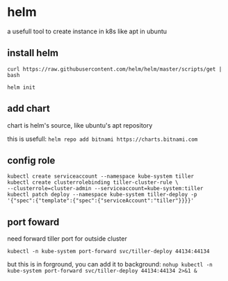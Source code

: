 # helm

a usefull tool to create instance in k8s like apt in ubuntu

## install helm

`curl https://raw.githubusercontent.com/helm/helm/master/scripts/get | bash`

`helm init`

## add chart

chart is helm's source, like ubuntu's apt repository

this is usefull:
`helm repo add bitnami https://charts.bitnami.com`

## config role

```shell
kubectl create serviceaccount --namespace kube-system tiller
kubectl create clusterrolebinding tiller-cluster-rule \
--clusterrole=cluster-admin --serviceaccount=kube-system:tiller
kubectl patch deploy --namespace kube-system tiller-deploy -p '{"spec":{"template":{"spec":{"serviceAccount":"tiller"}}}}'
```

## port foward

need forward tiller port for outside cluster

`kubectl -n kube-system port-forward svc/tiller-deploy 44134:44134`

but this is in forground, you can add it to background:
`nohup kubectl -n kube-system port-forward svc/tiller-deploy 44134:44134 2>&1 &`